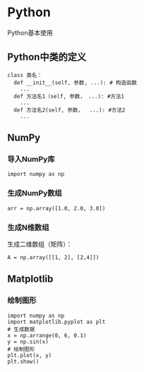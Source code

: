# Python
Python基本使用

## Python中类的定义
```
class 类名：
  def __init__(self, 参数, ...): # 构造函数
    ...
  def 方法名1（self, 参数， ...): #方法1
    ...
  def 方法名2(self, 参数，  ...): #方法2
    ...
```

## NumPy
### 导入NumPy库
```
import numpy as np
```
### 生成NumPy数组
```
arr = np.array([1.0, 2.0, 3.0])
```
### 生成N维数组
生成二维数组（矩阵）：
```
A = np.array([[1, 2], [2,4]])

```
## Matplotlib
### 绘制图形
```
import numpy as np
import matplotlib.pyplot as plt
# 生成数据
x = np.arrange(0, 6, 0.1)
y = np.sin(x)
# 绘制图形
plt.plot(x, y)
plt.show()
```
